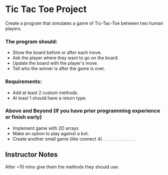 # Tic Tac Toe Project

Create a program that simulates a game of Tic-Tac-Toe between two human players.


### The program should:
 - Show the board before or after each move.
 - Ask the player where they want to go on the board.
 - Update the board with the player's move.
 - Tell who the winner is after the game is over.
 ### Requirements:
 - Add at least 2 custom methods.
 - At least 1 should have a return type.

### Above and Beyond (If you have prior programming experience or finish early)
 - Implement game with 2D arrays
 - Make an option to play against a bot.
 - Create another small game (like connect 4). 
.
.
.
.
.
.
.
.
.
.
.
.
.
## Instructor Notes
After ~10 mins give them the methods they should use.
